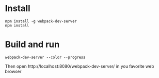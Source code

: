 # Install

```console
npm install -g webpack-dev-server
npm install
```

# Build and run

```console
webpack-dev-server --color --progress
```

Then open http://localhost:8080/webpack-dev-server/ in you favorite web browser
